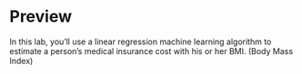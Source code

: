 # Preview

In this lab, you’ll use a linear regression machine learning algorithm to estimate a person’s medical insurance cost with his or her BMI.
(Body Mass Index)

